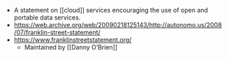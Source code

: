 - A statement on [[cloud]] services encouraging the use of open and portable data services.
- https://web.archive.org/web/20090218125143/http://autonomo.us/2008/07/franklin-street-statement/
- https://www.franklinstreetstatement.org/
    - Maintained by [[Danny O’Brien]]
